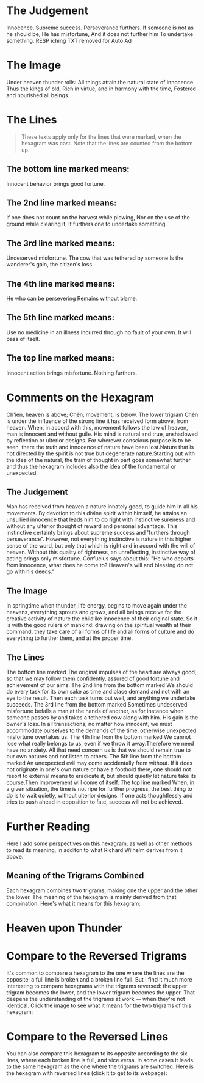 # The Judgement

Innocence. Supreme success.
Perseverance furthers.
If someone is not as he should be,
He has misfortune,
And it does not further him
To undertake something.
RESP iching TXT removed for Auto Ad

# The Image

Under heaven thunder rolls:
All things attain the natural state of innocence.
Thus the kings of old,
Rich in virtue, and in harmony with the time,
Fostered and nourished all beings.

# The Lines

> These texts apply only for the lines that were marked, when the hexagram was cast. Note that the lines are counted from the bottom up.

## The bottom line marked means:

Innocent behavior brings good fortune.

## The 2nd line marked means:

If one does not count on the harvest while plowing,
Nor on the use of the ground while clearing it,
It furthers one to undertake something.

## The 3rd line marked means:

Undeserved misfortune.
The cow that was tethered by someone
Is the wanderer's gain, the citizen's loss.

## The 4th line marked means:

He who can be persevering
Remains without blame.

## The 5th line marked means:

Use no medicine in an illness
Incurred through no fault of your own.
It will pass of itself.

## The top line marked means:

Innocent action brings misfortune.
Nothing furthers.

# Comments on the Hexagram

Ch'ien, heaven is above; Chên, movement, is below. The lower trigram Chên is under the influence of the strong line it has received form above, from heaven. When, in accord with this, movement follows the law of heaven, man is innocent and without guile. His mind is natural and true, unshadowed by reflection or ulterior designs. For wherever conscious purpose is to be seen, there the truth and innocence of nature have been lost.Nature that is not directed by the spirit is not true but degenerate nature.Starting out with the idea of the natural, the train of thought in part goes somewhat further and thus the hexagram includes also the idea of the fundamental or unexpected.

## The Judgement

Man has received from heaven a nature innately good, to guide him in all his movements. By devotion to this divine spirit within himself, he attains an unsullied innocence that leads him to do right with instinctive sureness and without any ulterior thought of reward and personal advantage. This instinctive certainty brings about supreme success and 'furthers through perseverance". However, not everything instinctive is nature in this higher sense of the word, but only that which is right and in accord with the will of heaven. Without this quality of rightness, an unreflecting, instinctive way of acting brings only misfortune. Confucius says about this: "He who departs from innocence, what does he come to? Heaven's will and blessing do not go with his deeds."

## The Image

In springtime when thunder, life energy, begins to move again under the heavens, everything sprouts and grows, and all beings receive for the creative activity of nature the childlike innocence of their original state. So it is with the good rulers of mankind: drawing on the spiritual wealth at their command, they take care of all forms of life and all forms of culture and do everything to further them, and at the proper time.

## The Lines

The bottom line marked
The original impulses of the heart are always good, so that we may follow them confidently, assured of good fortune and achievement of our aims.
The 2nd line from the bottom marked
We should do every task for its own sake as time and place demand and not with an eye to the result. Then each task turns out well, and anything we undertake succeeds.
The 3rd line from the bottom marked
Sometimes undeserved misfortune befalls a man at the hands of another, as for instance when someone passes by and takes a tethered cow along with him. His gain is the owner's loss. In all transactions, no matter how innocent, we must accommodate ourselves to the demands of the time, otherwise unexpected misfortune overtakes us.
The 4th line from the bottom marked
We cannot lose what really belongs to us, even if we throw it away.Therefore we need have no anxiety. All that need concern us is that we should remain true to our own natures and not listen to others.
The 5th line from the bottom marked
An unexpected evil may come accidentally from without. If it does not originate in one's own nature or have a foothold there, one should not resort to external means to eradicate it, but should quietly let nature take its course.Then improvement will come of itself.
The top line marked
When, in a given situation, the time is not ripe for further progress, the best thing to do is to wait quietly, without ulterior designs. If one acts thoughtlessly and tries to push ahead in opposition to fate, success will not be achieved.

# Further Reading



Here I add some perspectives on this hexagram, as well as other methods to read its meaning, in additon to what Richard Wilhelm derives from it above.

## Meaning of the Trigrams Combined

Each hexagram combines two trigrams, making one the upper and the other the lower. The meaning of the hexagram is mainly derived from that combination. Here's what it means for this hexagram:

# Heaven upon Thunder




# Compare to the Reversed Trigrams

It's common to compare a hexagram to the one where the lines are the opposite: a full line is broken and a broken line full. But I find it much more interesting to compare hexagrams with the trigrams reversed: the upper trigram becomes the lower, and the lower trigram becomes the upper. That deepens the understanding of the trigrams at work — when they're not identical. Click the image to see what it means for the two trigrams of this hexagram:

# Compare to the Reversed Lines

You can also compare this hexagram to its opposite according to the six lines, where each broken line is full, and vice versa. In some cases it leads to the same hexagram as the one where the trigrams are switched. Here is the hexagram with reversed lines (click it to get to its webpage):